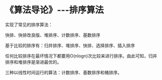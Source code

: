 ﻿《算法导论》---排序算法
=========

实现了常见的排序算法：

快排、快排改良版、堆排序、计数排序、基数排序

基于比较的排序有：归并排序、堆排序、快排、选择排序、插入排序

任何比较排序在最坏情况下都要用O(nlogn)次比较来进行排序。由此可知，归并排序和堆排序是渐进最优的。

三种以线性时间运行的算法：计数排序、基数排序和桶排序。




